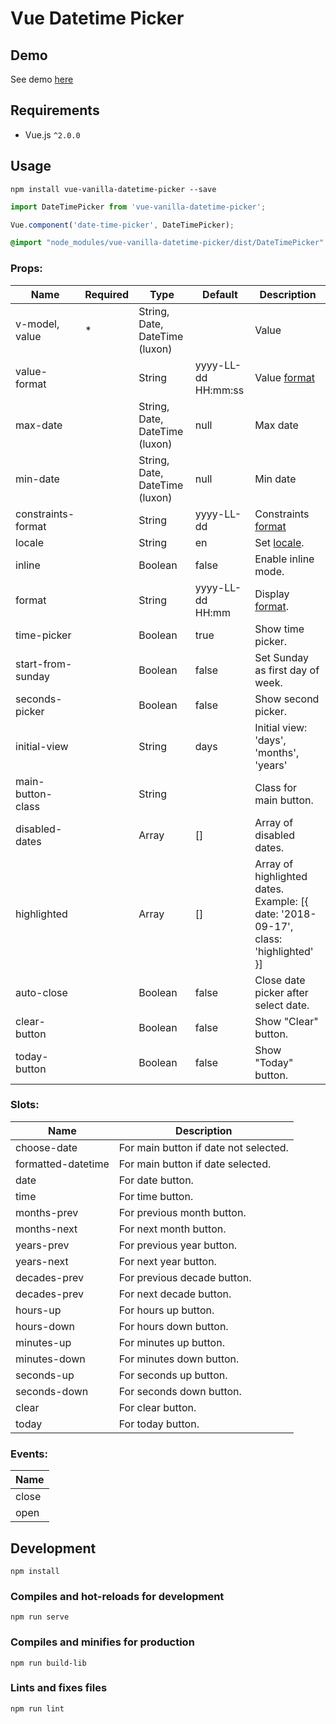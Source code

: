 # Vue Datetime Picker

## Demo

See demo [here](https://codepen.io/Shchepotin/pen/wEQyQx?editors=1010)

## Requirements

- Vue.js `^2.0.0`

## Usage

```
npm install vue-vanilla-datetime-picker --save
```

```javascript
import DateTimePicker from 'vue-vanilla-datetime-picker';

Vue.component('date-time-picker', DateTimePicker);
```

```sass
@import "node_modules/vue-vanilla-datetime-picker/dist/DateTimePicker"
```

### Props:

| Name               | Required | Type                            | Default             | Description                                                                                                            |
| ------------------ | -------- | ------------------------------- | ------------------- | ---------------------------------------------------------------------------------------------------------------------- |
| v-model, value     | *        | String, Date, DateTime (luxon)  |                     | Value                                                                                                                  |
| value-format       |          | String                          | yyyy-LL-dd HH:mm:ss | Value [format](https://github.com/moment/luxon/blob/master/docs/formatting.md#table-of-tokens)                         |
| max-date           |          | String, Date, DateTime (luxon)  | null                | Max date                                                                                                               |
| min-date           |          | String, Date, DateTime (luxon)  | null                | Min date                                                                                                               |
| constraints-format |          | String                          | yyyy-LL-dd          | Constraints [format](https://github.com/moment/luxon/blob/master/docs/formatting.md#table-of-tokens)                   |
| locale             |          | String                          | en                  | Set [locale](https://www.iana.org/assignments/language-subtag-registry/language-subtag-registry).                      |
| inline             |          | Boolean                         | false               | Enable inline mode.                                                                                                    |
| format             |          | String                          | yyyy-LL-dd HH:mm    | Display [format](https://github.com/moment/luxon/blob/master/docs/formatting.md#table-of-tokens).                      |
| time-picker        |          | Boolean                         | true                | Show time picker.                                                                                                      |
| start-from-sunday  |          | Boolean                         | false               | Set Sunday as first day of week.                                                                                       |
| seconds-picker     |          | Boolean                         | false               | Show second picker.                                                                                                    |
| initial-view       |          | String                          | days                | Initial view: 'days', 'months', 'years'                                                                                |
| main-button-class  |          | String                          |                     | Class for main button.                                                                                                 |
| disabled-dates     |          | Array                           | []                  | Array of disabled dates.                                                                                               |
| highlighted        |          | Array                           | []                  | Array of highlighted dates. Example: [{ date: '2018-09-17', class: 'highlighted' }]                                    |
| auto-close         |          | Boolean                         | false               | Close date picker after select date.                                                                                   |
| clear-button       |          | Boolean                         | false               | Show "Clear" button.                                                                                                   |
| today-button       |          | Boolean                         | false               | Show "Today" button.                                                                                                   |

### Slots:

| Name                  | Description                                                       |
| --------------------- | ----------------------------------------------------------------- |
| choose-date           | For main button if date not selected.                             |
| formatted-datetime    | For main button if date selected.                                 |
| date                  | For date button.                                                  |
| time                  | For time button.                                                  |
| months-prev           | For previous month button.                                        |
| months-next           | For next month button.                                            |
| years-prev            | For previous year button.                                         |
| years-next            | For next year button.                                             |
| decades-prev          | For previous decade button.                                       |
| decades-prev          | For next decade button.                                           |
| hours-up              | For hours up button.                                              |
| hours-down            | For hours down  button.                                           |
| minutes-up            | For minutes up button.                                            |
| minutes-down          | For minutes down button.                                          |
| seconds-up            | For seconds up button.                                            |
| seconds-down          | For seconds down button.                                          |
| clear                 | For clear button.                                                 |
| today                 | For today button.                                                 |

### Events:

| Name                  |
| --------------------- |
| close                 |
| open                  |

## Development

```
npm install
```

### Compiles and hot-reloads for development

```
npm run serve
```

### Compiles and minifies for production

```
npm run build-lib
```

### Lints and fixes files

```
npm run lint
```
